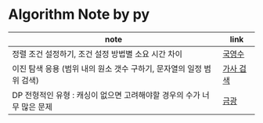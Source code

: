 # Algorithm Note by py

|note|link|
|------|---|
|정렬 조건 설정하기, 조건 설정 방법별 소요 시간 차이|[국영수](./sol_from_BOJ/sort/boj10825.py)|
|이진 탐색 응용 (범위 내의 원소 갯수 구하기, 문자열의 일정 범위 검색)|[가사 검색](./sol_from_Programmers/kakao_blind/pr60060.py)|
|DP 전형적인 유형 : 캐싱이 없으면 고려해야할 경우의 수가 너무 많은 문제|[금광](./sol_from_etc/book_이것이코딩테스트다/Q31.py)|